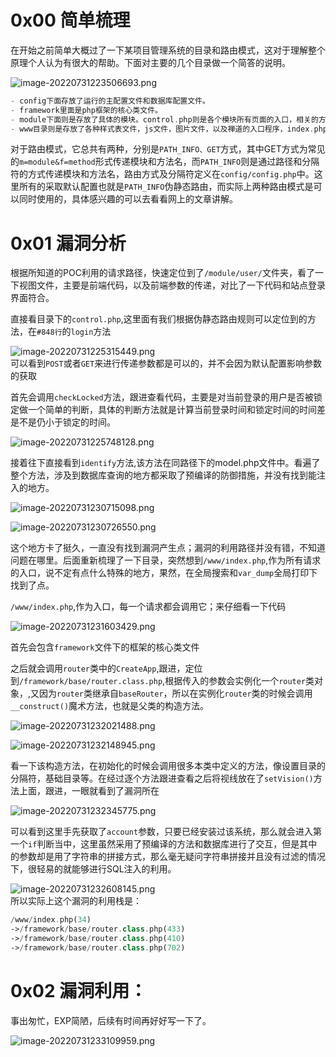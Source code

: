 0x00 简单梳理
=========

在开始之前简单大概过了一下某项目管理系统的目录和路由模式，这对于理解整个原理个人认为有很大的帮助。下面对主要的几个目录做一个简答的说明。

![image-20220731223506693.png](https://shs3.b.qianxin.com/attack_forum/2022/07/attach-4d265503bd48927b7e215e5c896c07ef4dd7b20d.png)

```php
- config下面存放了运行的主配置文件和数据库配置文件。
- framework里面是php框架的核心类文件。
- module下面则是存放了具体的模块。control.php则是各个模块所有页面的入口，相关的方法都在其中。
- www目录则是存放了各种样式表文件，js文件，图片文件，以及禅道的入口程序，index.php是整个程序的入口程序。所有的请求都是通过这个程序进入的。
```

对于路由模式，它总共有两种，分别是`PATH_INFO、GET`方式，其中GET方式为常见的`m=module&f=method`形式传递模块和方法名，而`PATH_INFO`则是通过路径和分隔符的方式传递模块和方法名，路由方式及分隔符定义在`config/config.php`中。这里所有的采取默认配置也就是`PATH_INFO`伪静态路由，而实际上两种路由模式是可以同时使用的，具体感兴趣的可以去看看网上的文章讲解。

0x01 漏洞分析
=========

根据所知道的POC利用的请求路径，快速定位到了`/module/user/`文件夹，看了一下视图文件，主要是前端代码，以及前端参数的传递，对比了一下代码和站点登录界面符合。

直接看目录下的`control.php`,这里面有我们根据伪静态路由规则可以定位到的方法，在`#848行`的`login`方法

![image-20220731225315449.png](https://shs3.b.qianxin.com/attack_forum/2022/07/attach-c99b74c2a8fbfdcc65972206c8ef5f39f5ced2c1.png)  
可以看到`POST`或者`GET`来进行传递参数都是可以的，并不会因为默认配置影响参数的获取

首先会调用`checkLocked`方法，跟进查看代码，主要是对当前登录的用户是否被锁定做一个简单的判断，具体的判断方法就是计算当前登录时间和锁定时间的时间差是不是仍小于锁定的时间。

![image-20220731225748128.png](https://shs3.b.qianxin.com/attack_forum/2022/07/attach-60488b4641e3f206f30c467142403e2269d8084b.png)

接着往下直接看到`identify`方法,该方法在同路径下的model.php文件中。看遍了整个方法，涉及到数据库查询的地方都采取了预编译的防御措施，并没有找到能注入的地方。

![image-20220731230715098.png](https://shs3.b.qianxin.com/attack_forum/2022/07/attach-43578bb9204a1f01755ca7cf90e180443b85bb89.png)

![image-20220731230726550.png](https://shs3.b.qianxin.com/attack_forum/2022/07/attach-ebe46a75d17315819091056de3af778f752825d2.png)

这个地方卡了挺久，一直没有找到漏洞产生点；漏洞的利用路径并没有错，不知道问题在哪里。后面重新梳理了一下目录，突然想到`/www/index.php`,作为所有请求的入口，说不定有点什么特殊的地方，果然，在全局搜索和`var_dump`全局打印下找到了点。

`/www/index.php`,作为入口，每一个请求都会调用它；来仔细看一下代码

![image-20220731231603429.png](https://shs3.b.qianxin.com/attack_forum/2022/07/attach-8145a9d878f3fef6abfb1b7653506ca9e128fd88.png)

首先会包含`framework`文件下的框架的核心类文件

之后就会调用`router`类中的`CreateApp`,跟进，定位到`/framework/base/router.class.php`,根据传入的参数会实例化一个`router`类对象，,又因为`router`类继承自`baseRouter`，所以在实例化`router`类的时候会调用`__construct()`魔术方法，也就是父类的构造方法。

![image-20220731232021488.png](https://shs3.b.qianxin.com/attack_forum/2022/07/attach-2bfd7439aac4a1cb2997534e54f91a3f69a82145.png)

![image-20220731232148945.png](https://shs3.b.qianxin.com/attack_forum/2022/07/attach-3873a5a6d2d9c6f86dc6231251db7fd72673fa9b.png)

看一下该构造方法，在初始化的时候会调用很多本类中定义的方法，像设置目录的分隔符，基础目录等。在经过逐个方法跟进查看之后将视线放在了`setVision()`方法上面，跟进，一眼就看到了漏洞所在

![image-20220731232345775.png](https://shs3.b.qianxin.com/attack_forum/2022/07/attach-002917ea39f66f88069a2526537f881a42060af3.png)

可以看到这里手先获取了`account`参数，只要已经安装过该系统，那么就会进入第一个`if`判断当中，这里虽然采用了预编译的方法和数据库进行了交互，但是其中的参数却是用了字符串的拼接方式，那么毫无疑问字符串拼接并且没有过滤的情况下，很轻易的就能够进行SQL注入的利用。

![image-20220731232608145.png](https://shs3.b.qianxin.com/attack_forum/2022/07/attach-dcfe27ae4c58e3ada92b3cd60fb2bae122e01854.png)  
所以实际上这个漏洞的利用栈是：

```php
/www/index.php(34)
->/framework/base/router.class.php(433)
->/framework/base/router.class.php(410)
->/framework/base/router.class.php(702)
```

0x02 漏洞利用：
==========

事出匆忙，EXP简陋，后续有时间再好好写一下了。

![image-20220731233109959.png](https://shs3.b.qianxin.com/attack_forum/2022/07/attach-7d59f7e2b928976d2ee3b188991ed4bdf08afb6a.png)